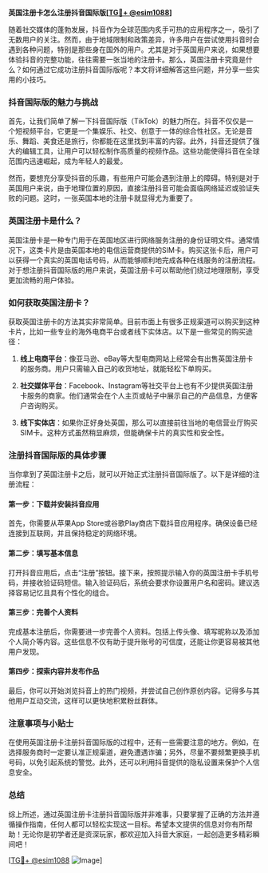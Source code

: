 **英国注册卡怎么注册抖音国际版[[TG💪+ @esim1088](https://t.me/s/esim1088)]**

随着社交媒体的蓬勃发展，抖音作为全球范围内炙手可热的应用程序之一，吸引了无数用户的关注。然而，由于地域限制和政策差异，许多用户在尝试使用抖音时会遇到各种问题，特别是那些身在国外的用户。尤其是对于英国用户来说，如果想要体验抖音的完整功能，往往需要一张当地的注册卡。那么，英国注册卡究竟是什么？如何通过它成功注册抖音国际版呢？本文将详细解答这些问题，并分享一些实用的小技巧。

### 抖音国际版的魅力与挑战

首先，让我们简单了解一下抖音国际版（TikTok）的魅力所在。抖音不仅仅是一个短视频平台，它更是一个集娱乐、社交、创意于一体的综合性社区。无论是音乐、舞蹈、美食还是旅行，你都能在这里找到丰富的内容。此外，抖音还提供了强大的编辑工具，让用户可以轻松制作高质量的视频作品。这些功能使得抖音在全球范围内迅速崛起，成为年轻人的最爱。

然而，要想充分享受抖音的乐趣，有些用户可能会遇到注册上的障碍。特别是对于英国用户来说，由于地理位置的原因，直接注册抖音可能会面临网络延迟或验证失败的问题。这时，一张英国本地的注册卡就显得尤为重要了。

### 英国注册卡是什么？

英国注册卡是一种专门用于在英国地区进行网络服务注册的身份证明文件。通常情况下，这类卡片是由英国本地的电信运营商提供的SIM卡。购买这张卡后，用户可以获得一个真实的英国电话号码，从而能够顺利地完成各种在线服务的注册流程。对于想注册抖音国际版的用户来说，英国注册卡可以帮助他们绕过地理限制，享受更加流畅的用户体验。

### 如何获取英国注册卡？

获取英国注册卡的方法其实非常简单。目前市面上有很多正规渠道可以购买到这种卡片，比如一些专业的海外电商平台或者线下实体店。以下是一些常见的购买途径：

1. **线上电商平台**：像亚马逊、eBay等大型电商网站上经常会有出售英国注册卡的服务商。用户只需输入自己的收货地址，就能轻松下单购买。
   
2. **社交媒体平台**：Facebook、Instagram等社交平台上也有不少提供英国注册卡服务的商家。他们通常会在个人主页或帖子中展示自己的产品信息，方便客户咨询购买。

3. **线下实体店**：如果你正好身处英国，那么可以直接前往当地的电信营业厅购买SIM卡。这种方式虽然稍显麻烦，但能确保卡片的真实性和安全性。

### 注册抖音国际版的具体步骤

当你拿到了英国注册卡之后，就可以开始正式注册抖音国际版了。以下是详细的注册流程：

#### 第一步：下载并安装抖音应用

首先，你需要从苹果App Store或谷歌Play商店下载抖音应用程序。确保设备已经连接到互联网，并且保持稳定的网络环境。

#### 第二步：填写基本信息

打开抖音应用后，点击“注册”按钮。接下来，按照提示输入你的英国注册卡手机号码，并接收验证码短信。输入验证码后，系统会要求你设置用户名和密码。建议选择容易记忆且具有个性化的组合。

#### 第三步：完善个人资料

完成基本注册后，你需要进一步完善个人资料。包括上传头像、填写昵称以及添加个人简介等内容。这些信息不仅有助于提升账号的可信度，还能让你更容易被其他用户发现。

#### 第四步：探索内容并发布作品

最后，你可以开始浏览抖音上的热门视频，并尝试自己创作原创内容。记得多与其他用户互动交流，这样可以更快地积累粉丝群体。

### 注意事项与小贴士

在使用英国注册卡注册抖音国际版的过程中，还有一些需要注意的地方。例如，在选择服务商时一定要认准正规渠道，避免遭遇诈骗；另外，尽量不要频繁更换手机号码，以免引起系统的警觉。此外，还可以利用抖音提供的隐私设置来保护个人信息安全。

### 总结

综上所述，通过英国注册卡注册抖音国际版并非难事，只要掌握了正确的方法并遵循操作指南，任何人都可以轻松实现这一目标。希望本文提供的信息对你有所帮助！无论你是初学者还是资深玩家，都欢迎加入抖音大家庭，一起创造更多精彩瞬间吧！

[[TG💪+ @esim1088](https://t.me/s/esim1088) ![Image](https://i.postimg.cc/4NQfJmqS/Snipaste-2025-05-13-00-14-12.png)]